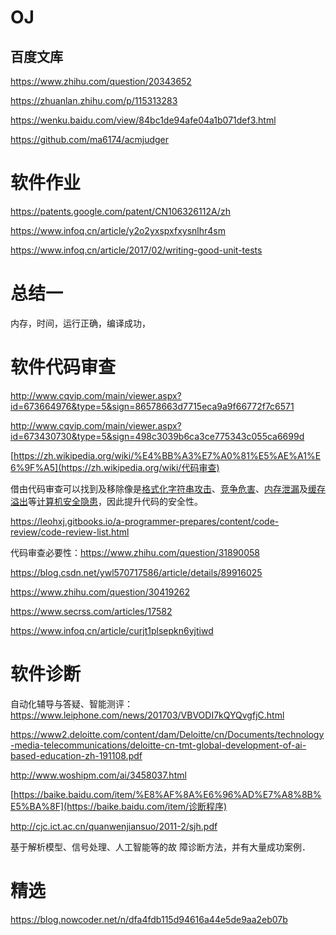 # OJ

## 百度文库

https://www.zhihu.com/question/20343652

https://zhuanlan.zhihu.com/p/115313283

https://wenku.baidu.com/view/84bc1de94afe04a1b071def3.html

https://github.com/ma6174/acmjudger



# 软件作业

https://patents.google.com/patent/CN106326112A/zh

https://www.infoq.cn/article/y2o2yxspxfxysnlhr4sm

https://www.infoq.cn/article/2017/02/writing-good-unit-tests



# 总结一

内存，时间，运行正确，编译成功，

# 软件代码审查

http://www.cqvip.com/main/viewer.aspx?id=673664976&type=5&sign=86578663d7715eca9a9f66772f7c6571

http://www.cqvip.com/main/viewer.aspx?id=673430730&type=5&sign=498c3039b6ca3ce775343c055ca6699d

[https://zh.wikipedia.org/wiki/%E4%BB%A3%E7%A0%81%E5%AE%A1%E6%9F%A5](https://zh.wikipedia.org/wiki/代码审查)

借由代码审查可以找到及移除像是[格式化字符串攻击](https://zh.wikipedia.org/w/index.php?title=格式化字串攻擊&action=edit&redlink=1)、[竞争危害](https://zh.wikipedia.org/wiki/競爭危害)、[内存泄漏](https://zh.wikipedia.org/wiki/内存泄漏)及[缓存溢出](https://zh.wikipedia.org/wiki/缓存溢出)等[计算机安全隐患](https://zh.wikipedia.org/wiki/计算机安全隐患)，因此提升代码的安全性。

https://leohxj.gitbooks.io/a-programmer-prepares/content/code-review/code-review-list.html

代码审查必要性：https://www.zhihu.com/question/31890058

https://blog.csdn.net/ywl570717586/article/details/89916025

https://www.zhihu.com/question/30419262

https://www.secrss.com/articles/17582

https://www.infoq.cn/article/curjt1plsepkn6yjtiwd



# 软件诊断

自动化辅导与答疑、智能测评：https://www.leiphone.com/news/201703/VBVODI7kQYQvgfjC.html

https://www2.deloitte.com/content/dam/Deloitte/cn/Documents/technology-media-telecommunications/deloitte-cn-tmt-global-development-of-ai-based-education-zh-191108.pdf

http://www.woshipm.com/ai/3458037.html

[https://baike.baidu.com/item/%E8%AF%8A%E6%96%AD%E7%A8%8B%E5%BA%8F](https://baike.baidu.com/item/诊断程序)

http://cjc.ict.ac.cn/quanwenjiansuo/2011-2/sjh.pdf

基于解析模型、信号处理、人工智能等的故 障诊断方法，并有大量成功案例．



# 精选

https://blog.nowcoder.net/n/dfa4fdb115d94616a44e5de9aa2eb07b

